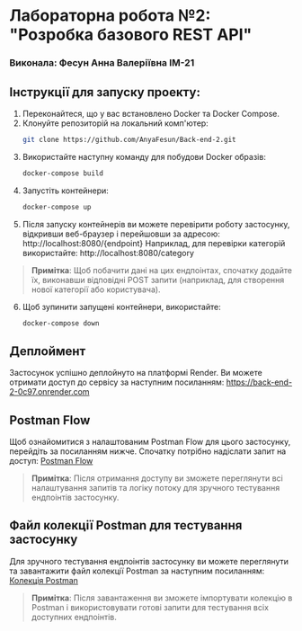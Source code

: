 # Лабораторна робота №2: "Розробка базового REST API"

### Виконала: Фесун Анна Валеріївна ІМ-21

## Інструкції для запуску проекту:

1. Переконайтеся, що у вас встановлено Docker та Docker Compose.
2. Клонуйте репозиторій на локальний комп'ютер:
   ```bash
   git clone https://github.com/AnyaFesun/Back-end-2.git
   ```
3. Використайте наступну команду для побудови Docker образів:
   ```bash
   docker-compose build
   ```
4. Запустіть контейнери:
   ```bash
   docker-compose up
   ```
5. Після запуску контейнерів ви можете перевірити роботу застосунку,
відкривши веб-браузер і перейшовши за адресою: http://localhost:8080/{endpoint}
Наприклад, для перевірки категорій використайте: http://localhost:8080/category
> **Примітка**: Щоб побачити дані на цих ендпоінтах, спочатку додайте їх, виконавши відповідні POST запити (наприклад, для створення нової категорії або користувача).
6. Щоб зупинити запущені контейнери, використайте:
   ```bash
   docker-compose down
   ```

## Деплоймент
Застосунок успішно деплойнуто на платформі Render.
Ви можете отримати доступ до сервісу за наступним посиланням:
https://back-end-2-0c97.onrender.com

## Postman Flow
Щоб ознайомитися з налаштованим Postman Flow для цього застосунку, перейдіть за посиланням нижче. 
Спочатку потрібно надіслати запит на доступ:
[Postman Flow](https://web.postman.co/workspace/d698ba83-c9cc-422c-8321-81d789e7735c/flow/672a79fd4fd9677a7aed88c6)
> **Примітка**: Після отримання доступу ви зможете переглянути всі налаштування запитів та логіку потоку для зручного тестування ендпоінтів застосунку.

## Файл колекції Postman для тестування застосунку
Для зручного тестування ендпоінтів застосунку ви можете переглянути та завантажити файл колекції Postman за наступним посиланням:
[Колекція Postman](https://drive.google.com/drive/folders/1Ijz5un4t12L669Nbq8_ymM3p3Uu77Dr1?usp=sharing)
> **Примітка**: Після завантаження ви зможете імпортувати колекцію в Postman і використовувати готові запити для тестування всіх доступних ендпоінтів.
